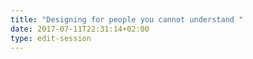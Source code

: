 ```yaml
---
title: "Designing for people you cannot understand "
date: 2017-07-11T22:31:14+02:00
type: edit-session
---
```


